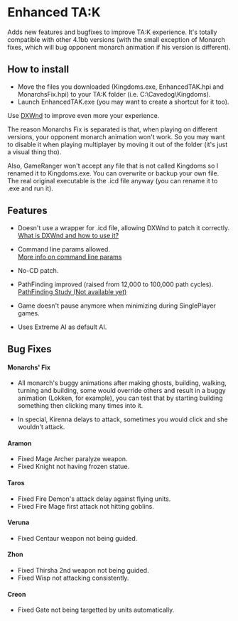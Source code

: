 # Enhanced TA:K
Adds new features and bugfixes to improve TA:K experience.
It's totally compatible with other 4.1bb versions (with the small exception of Monarch fixes, which will bug opponent monarch animation if his version is different).

## How to install

- Move the files you downloaded (Kingdoms.exe, EnhancedTAK.hpi and MonarchsFix.hpi) to your TA:K folder (i.e. C:\Cavedog\Kingdoms).
- Launch EnhancedTAK.exe (you may want to create a shortcut for it too).

Use [DXWnd](http://kingdoms.catsboard.com/t1522-how-to-use-dxwnd) to improve even more your experience.  

The reason Monarchs Fix is separated is that, when playing on different versions, your opponent monarch animation won't work. So you may want to disable it when playing multiplayer by moving it out of the folder (it's just a visual thing tho).  

Also, GameRanger won't accept any file that is not called Kingdoms so I renamed it to Kingdoms.exe. You can overwrite or backup your own file. The real original executable is the .icd file anyway (you can rename it to .exe and run it).

## Features

* Doesn't use a wrapper for .icd file, allowing DXWnd to patch it correctly.  
  [What is DXWnd and how to use it?](http://kingdoms.catsboard.com/t1522-how-to-use-dxwnd)
* Command line params allowed.  
  [More info on command line params](http://kingdoms.catsboard.com/t1257-tak-target-command-line-parameters)
* No-CD patch.
  
* PathFinding improved (raised from 12,000 to 100,000 path cycles).  
  [PathFinding Study (Not available yet)]()

* Game doesn't pause anymore when minimizing during SinglePlayer games.

* Uses Extreme AI as default AI.

## Bug Fixes

#### Monarchs' Fix

- All monarch's buggy animations after making ghosts, building, walking, turning and building, some would override others and result in a buggy animation (Lokken, for example), you can test that by starting building something then clicking many times into it.

- In special, Kirenna delays to attack, sometimes you would click and she wouldn't attack.

#### Aramon
- Fixed Mage Archer paralyze weapon.
- Fixed Knight not having frozen statue.

#### Taros
- Fixed Fire Demon's attack delay against flying units.
- Fixed Fire Mage first attack not hitting goblins.

#### Veruna
- Fixed Centaur weapon not being guided.

#### Zhon
- Fixed Thirsha 2nd weapon not being guided.
- Fixed Wisp not attacking consistently.

#### Creon
- Fixed Gate not being targetted by units automatically.